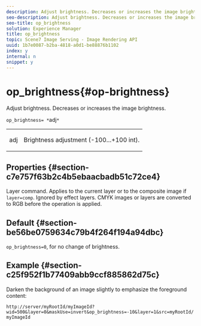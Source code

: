 ```yaml
---
description: Adjust brightness. Decreases or increases the image brightness.
seo-description: Adjust brightness. Decreases or increases the image brightness.
seo-title: op_brightness
solution: Experience Manager
title: op_brightness
topic: Scene7 Image Serving - Image Rendering API
uuid: 1b7e0087-b2ba-4818-a0d1-be88876b1102
index: y
internal: n
snippet: y
---
```


# op_brightness{#op-brightness}

Adjust brightness. Decreases or increases the image brightness.

 `op_brightness= *`adj`*`

<table id="simpletable_2B5DB95B1FF044C8BD226D4F8311E806"> 
 <tr class="strow"> 
  <td class="stentry"> <p><span class="varname"> adj</span> </p> </td> 
  <td class="stentry"> <p>Brightness adjustment (-100…+100 int). </p></td> 
 </tr> 
</table>

## Properties {#section-c7e757f63b2c4b5ebaacbadb51c72ce4}

Layer command. Applies to the current layer or to the composite image if `layer=comp`. Ignored by effect layers. CMYK images or layers are converted to RGB before the operation is applied.

## Default {#section-be56be0759634c79b4f264f194a94dbc}

`op_brightness=0`, for no change of brightness.

## Example {#section-c25f952f1b77409abb9ccf885862d75c}

Darken the background of an image slightly to emphasize the foreground content:

`http://server/myRootId/myImageId?wid=500&layer=0&maskUse=invert&op_brightness=-10&layer=1&src=myRootId/myImageId` 
